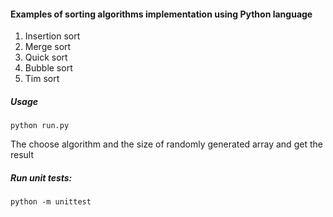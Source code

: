 #### Examples of sorting algorithms implementation using Python language
1. Insertion sort
2. Merge sort
3. Quick sort
4. Bubble sort
5. Tim sort

##### Usage
~~~
python run.py
~~~
The choose algorithm and the size of randomly generated array and get the result

##### Run unit tests:
~~~
python -m unittest
~~~
